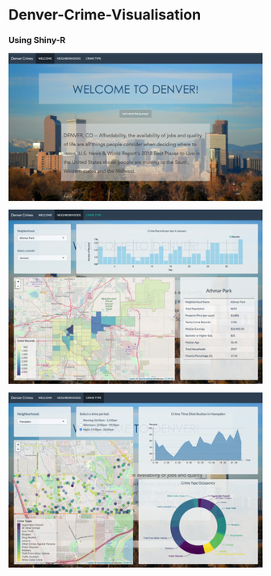 # Denver-Crime-Visualisation

### Using Shiny-R
![alt text](./welcome%20page.JPG)

![alt text](./neighbourhood.JPG)

![alt text](./type.JPG)
